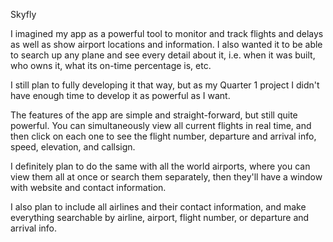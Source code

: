 Skyfly

I imagined my app as a powerful tool to monitor and track flights and delays as well as show airport locations and information.
I also wanted it to be able to search up any plane and see every detail about it, i.e. when it was built, who owns it, what its on-time percentage is, etc.

I still plan to fully developing it that way, but as my Quarter 1 project I didn't have enough time to develop it as powerful as I want.

The features of the app are simple and straight-forward, but still quite powerful. You can simultaneously view all current flights in real time, and then click on each one to see the flight number, departure and arrival info, speed, elevation, and callsign.

I definitely plan to do the same with all the world airports, where you can view them all at once or search them separately, then they'll have a window with website and contact information.

I also plan to include all airlines and their contact information, and make everything searchable by airline, airport, flight number, or departure and arrival info.
